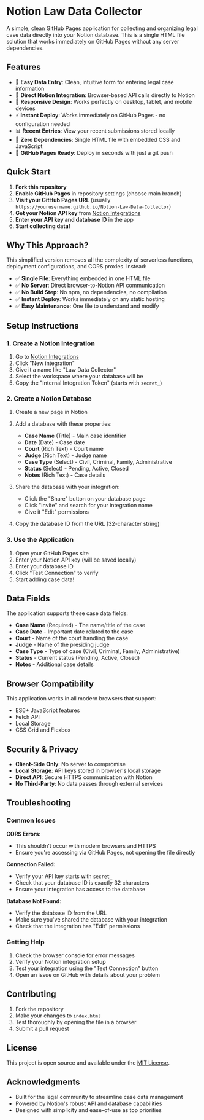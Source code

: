 
# Notion Law Data Collector

A simple, clean GitHub Pages application for collecting and organizing legal case data directly into your Notion database. This is a single HTML file solution that works immediately on GitHub Pages without any server dependencies.

## Features

- 📝 **Easy Data Entry**: Clean, intuitive form for entering legal case information
- 🔗 **Direct Notion Integration**: Browser-based API calls directly to Notion
- 📱 **Responsive Design**: Works perfectly on desktop, tablet, and mobile devices  
- ⚡ **Instant Deploy**: Works immediately on GitHub Pages - no configuration needed
- 📊 **Recent Entries**: View your recent submissions stored locally
- 🎯 **Zero Dependencies**: Single HTML file with embedded CSS and JavaScript
- 🚀 **GitHub Pages Ready**: Deploy in seconds with just a git push

## Quick Start

1. **Fork this repository**
2. **Enable GitHub Pages** in repository settings (choose main branch)
3. **Visit your GitHub Pages URL** (usually `https://yourusername.github.io/Notion-Law-Data-Collector`)
4. **Get your Notion API key** from [Notion Integrations](https://www.notion.so/my-integrations)
5. **Enter your API key and database ID** in the app
6. **Start collecting data!**

## Why This Approach?

This simplified version removes all the complexity of serverless functions, deployment configurations, and CORS proxies. Instead:

- ✅ **Single File**: Everything embedded in one HTML file
- ✅ **No Server**: Direct browser-to-Notion API communication
- ✅ **No Build Step**: No npm, no dependencies, no compilation
- ✅ **Instant Deploy**: Works immediately on any static hosting
- ✅ **Easy Maintenance**: One file to understand and modify

## Setup Instructions

### 1. Create a Notion Integration

1. Go to [Notion Integrations](https://www.notion.so/my-integrations)
2. Click "New integration"
3. Give it a name like "Law Data Collector"
4. Select the workspace where your database will be
5. Copy the "Internal Integration Token" (starts with `secret_`)

### 2. Create a Notion Database

1. Create a new page in Notion
2. Add a database with these properties:
   - **Case Name** (Title) - Main case identifier
   - **Date** (Date) - Case date
   - **Court** (Rich Text) - Court name
   - **Judge** (Rich Text) - Judge name
   - **Case Type** (Select) - Civil, Criminal, Family, Administrative
   - **Status** (Select) - Pending, Active, Closed
   - **Notes** (Rich Text) - Case details

3. Share the database with your integration:
   - Click the "Share" button on your database page
   - Click "Invite" and search for your integration name
   - Give it "Edit" permissions

4. Copy the database ID from the URL (32-character string)

### 3. Use the Application

1. Open your GitHub Pages site
2. Enter your Notion API key (will be saved locally)
3. Enter your database ID
4. Click "Test Connection" to verify
5. Start adding case data!

## Data Fields

The application supports these case data fields:

- **Case Name** (Required) - The name/title of the case
- **Case Date** - Important date related to the case
- **Court** - Name of the court handling the case
- **Judge** - Name of the presiding judge
- **Case Type** - Type of case (Civil, Criminal, Family, Administrative)
- **Status** - Current status (Pending, Active, Closed)
- **Notes** - Additional case details

## Browser Compatibility

This application works in all modern browsers that support:
- ES6+ JavaScript features
- Fetch API
- Local Storage
- CSS Grid and Flexbox

## Security & Privacy

- **Client-Side Only**: No server to compromise
- **Local Storage**: API keys stored in browser's local storage
- **Direct API**: Secure HTTPS communication with Notion
- **No Third-Party**: No data passes through external services

## Troubleshooting

### Common Issues

**CORS Errors:**
- This shouldn't occur with modern browsers and HTTPS
- Ensure you're accessing via GitHub Pages, not opening the file directly

**Connection Failed:**
- Verify your API key starts with `secret_`
- Check that your database ID is exactly 32 characters
- Ensure your integration has access to the database

**Database Not Found:**
- Verify the database ID from the URL
- Make sure you've shared the database with your integration
- Check that the integration has "Edit" permissions

### Getting Help

1. Check the browser console for error messages
2. Verify your Notion integration setup
3. Test your integration using the "Test Connection" button
4. Open an issue on GitHub with details about your problem

## Contributing

1. Fork the repository
2. Make your changes to `index.html`
3. Test thoroughly by opening the file in a browser
4. Submit a pull request

## License

This project is open source and available under the [MIT License](LICENSE).

## Acknowledgments

- Built for the legal community to streamline case data management
- Powered by Notion's robust API and database capabilities
- Designed with simplicity and ease-of-use as top priorities
